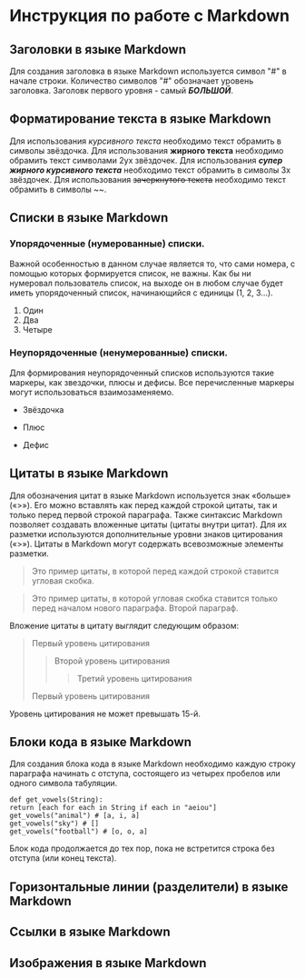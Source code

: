 # Инструкция по работе с Markdown


## Заголовки в языке Markdown
Для создания заголовка в языке Markdown используется символ "#" в начале строки. Количество символов "#" обозначает уровень заголовка. Заголовк первого уровня - самый ***БОЛЬШОЙ***.


## Форматирование текста в языке Markdown
Для использования *курсивного текста* необходимо текст обрамить в символы звёздочка. Для использования **жирного текста** необходимо обрамить текст символами 2ух звёздочек. Для использования ***супер жирного курсивного текста*** необходимо текст обрамить в символы 3х звёздочек. Для использования ~~зачеркнутого текста~~ необходимо текст обрамить в символы ~~.

## Списки в языке Markdown
### Упорядоченные (нумерованные) списки. 
Важной особенностью в данном случае является то, что сами номера, с помощью которых формируется список, не важны. Как бы ни нумеровал пользователь список, на выходе он в любом случае будет иметь упорядоченный список, начинающийся с единицы (1, 2, 3…).
1. Один
2. Два
4. Четыре
### Неупорядоченные (ненумерованные) списки.
Для формирования неупорядоченный списков используются такие маркеры, как звездочки, плюсы и дефисы. Все перечисленные маркеры могут использоваться взаимозаменяемо.
* Звёздочка
+ Плюс
- Дефис


## Цитаты в языке Markdown
Для обозначения цитат в языке Markdown используется знак «больше» («>»). Его можно вставлять как перед каждой строкой цитаты, так и только перед первой строкой параграфа. Также синтаксис Markdown позволяет создавать вложенные цитаты (цитаты внутри цитат). Для их разметки используются дополнительные уровни знаков цитирования («>»). Цитаты в Markdown могут содержать всевозможные элементы разметки.
>Это пример цитаты,
>в которой перед каждой строкой
>ставится угловая скобка.

>Это пример цитаты,
в которой угловая скобка
ставится только перед началом нового параграфа.
>Второй параграф.

Вложение цитаты в цитату выглядит следующим образом:
> Первый уровень цитирования
>> Второй уровень цитирования
>>> Третий уровень цитирования
>
>Первый уровень цитирования

Уровень цитирования не может превышать 15-й.


## Блоки кода в языке Markdown
Для создания блока кода в языке Markdown необходимо каждую строку параграфа начинать с отступа, состоящего из четырех пробелов или одного символа табуляции.

    def get_vowels(String):
    return [each for each in String if each in "aeiou"]
    get_vowels("animal") # [a, i, a]
    get_vowels("sky") # []
    get_vowels("football") # [o, o, a]
Блок кода продолжается до тех пор, пока не встретится строка без отступа (или конец текста).

## Горизонтальные линии (разделители) в языке Markdown


## Ссылки в языке Markdown


## Изображения в языке Markdown